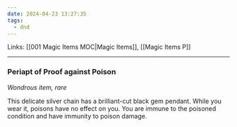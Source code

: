 ```yaml
---
date: 2024-04-23 13:27:35
tags:
  - dnd
---
```

Links: [[001 Magic Items MOC|Magic Items]], [[Magic Items P]]
___
### Periapt of Proof against Poison

*Wondrous item, rare*

This delicate silver chain has a brilliant-cut black gem pendant. While you wear it, poisons have no effect on you. You are immune to the poisoned condition and have immunity to poison damage.